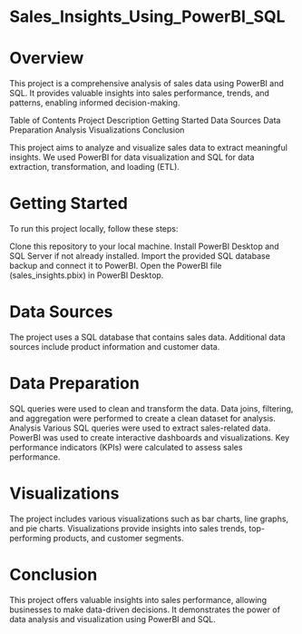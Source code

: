 # Sales_Insights_Using_PowerBI_SQL
# Overview
This project is a comprehensive analysis of sales data using PowerBI and SQL. It provides valuable insights into sales performance, trends, and patterns, enabling informed decision-making.

Table of Contents
Project Description
Getting Started
Data Sources
Data Preparation
Analysis
Visualizations
Conclusion

This project aims to analyze and visualize sales data to extract meaningful insights. We used PowerBI for data visualization and SQL for data extraction, transformation, and loading (ETL).

# Getting Started
To run this project locally, follow these steps:

Clone this repository to your local machine.
Install PowerBI Desktop and SQL Server if not already installed.
Import the provided SQL database backup and connect it to PowerBI.
Open the PowerBI file (sales_insights.pbix) in PowerBI Desktop.
# Data Sources
The project uses a SQL database that contains sales data.
Additional data sources include product information and customer data.
# Data Preparation
SQL queries were used to clean and transform the data.
Data joins, filtering, and aggregation were performed to create a clean dataset for analysis.
Analysis
Various SQL queries were used to extract sales-related data.
PowerBI was used to create interactive dashboards and visualizations.
Key performance indicators (KPIs) were calculated to assess sales performance.
# Visualizations
The project includes various visualizations such as bar charts, line graphs, and pie charts.
Visualizations provide insights into sales trends, top-performing products, and customer segments.
# Conclusion
This project offers valuable insights into sales performance, allowing businesses to make data-driven decisions. It demonstrates the power of data analysis and visualization using PowerBI and SQL.
